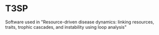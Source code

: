 # T3SP
Software used in "Resource-driven disease dynamics: linking resources, traits, trophic cascades, and instability using loop analysis"
